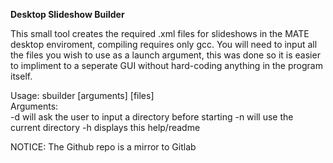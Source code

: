 **Desktop Slideshow Builder**

This small tool creates the required .xml files for slideshows in the MATE desktop enviroment, compiling requires only gcc. You will need to input all the files you wish to use as a launch argument, this was done so it is easier to impliment to a seperate GUI without hard-coding anything in the program itself.  

Usage: sbuilder [arguments] [files]  
Arguments:  
-d will ask the user to input a directory before starting
-n will use the current directory 
-h displays this help/readme  
  
NOTICE: The Github repo is a mirror to Gitlab
  